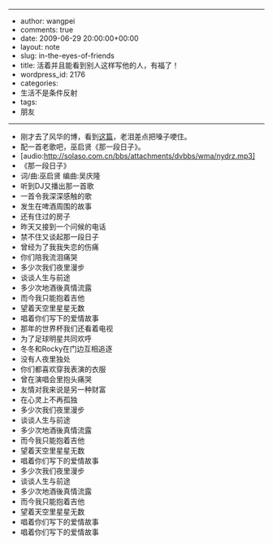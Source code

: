 - --
- author: wangpei
- comments: true
- date: 2009-06-29 20:00:00+00:00
- layout: note
- slug: in-the-eyes-of-friends
- title: 活着并且能看到别人这样写他的人，有福了！
- wordpress_id: 2176
- categories:
- 生活不是条件反射
- tags:
- 朋友
- --
- 刚才去了风华的博，看到[这篇](http://fenghua09.blogbus.com/logs/41587571.html)，老泪差点把嗓子哽住。
- 配一首老歌吧，巫启贤《那一段日子》。
- [audio:http://solaso.com.cn/bbs/attachments/dvbbs/wma/nydrz.mp3]
- 《那一段日子》
- 词/曲:巫启贤 编曲:吴庆隆
- 听到DJ又播出那一首歌
- 一首令我深深感触的歌
- 发生在啤酒周围的故事
- 还有住过的房子
- 昨天又接到一个问候的电话
- 禁不住又谈起那一段日子
- 曾经为了我我失恋的伤痛
- 你们陪我流泪痛哭
- 多少次我们夜里漫步
- 谈谈人生与前途
- 多少次地酒後真情流露
- 而今我只能抱着吉他
- 望着天空里星星无数
- 唱着你们写下的爱情故事
- 那年的世界杯我们还看着电视
- 为了足球明星共同欢呼
- 冬冬和Rocky在门边互相追逐
- 没有人夜里独处
- 你们都喜欢穿我表演的衣服
- 曾在演唱会里抱头痛哭
- 友情对我来说是另一种财富
- 在心灵上不再孤独
- 多少次我们夜里漫步
- 谈谈人生与前途
- 多少次地酒後真情流露
- 而今我只能抱着吉他
- 望着天空里星星无数
- 唱着你们写下的爱情故事
- 多少次我们夜里漫步
- 谈谈人生与前途
- 多少次地酒後真情流露
- 而今我只能抱着吉他
- 望着天空里星星无数
- 唱着你们写下的爱情故事
- 唱着你们写下的爱情故事
